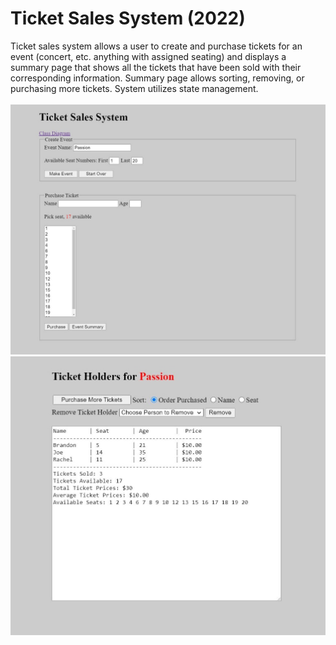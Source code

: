 # Ticket Sales System (2022)

Ticket sales system allows a user to create and purchase tickets for an event (concert, etc. anything with assigned seating) and displays a summary page that shows all the tickets that have been sold with their corresponding information. Summary page allows sorting, removing, or purchasing more tickets. System utilizes state management.
<br>
<br>
![](Images/ticket_sales_1.JPG)
<br>
![](Images/ticket_sales_2.JPG)
